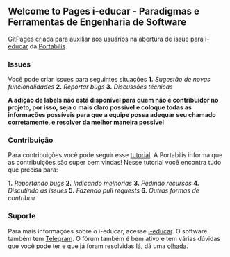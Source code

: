 ## Welcome to Pages i-educar - Paradigmas e Ferramentas de Engenharia de Software

GitPages criada para auxiliar aos usuários na abertura de issue para [i-educar](https://github.com/portabilis/i-educar) da [Portabilis](https://ieducar.org/).

### Issues

Você pode criar issues para seguintes situações
  **1.** _Sugestão de novas funcionalidades_
  **2.** _Reportar bugs_
  **3.** _Discussões técnicas_
  
**A adição de labels não está disponível para quem não é contribuidor no projeto, por isso, seja o mais claro possível e coloque todas as informações possíveis para que a equipe possa adequar seu chamado corretamente, e resolver da melhor maneira possível**

### Contribuição

Para contribuições você pode seguir esse [tutorial](https://github.com/portabilis/i-educar/blob/2.4/contributing.md). A Portabilis informa que as contribuições são super bem vindas! Nesse tutorial você encontra tudo que precisa para:

  **1.** _Reportando bugs_
  **2.** _Indicando melhorias_
  **3.** _Pedindo recursos_
  **4.** _Discutindo as issues_
  **5.** _Fazendo pull requests_
  **6.** _Outras formas de contribuir_

### Suporte

Para mais informações sobre o i-educar, acesse [i-educar](https://ieducar.org/).
O software também tem [Telegram](https://t.me/ieducar).
O fórum também é bem ativo e tem várias dúvidas que você pode ter e que já foram resolvidas lá, dá uma [olhada](https://forum.ieducar.org/).
